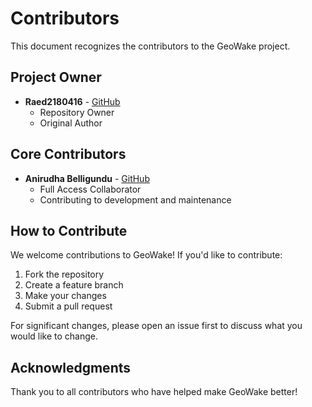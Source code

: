 # Contributors

This document recognizes the contributors to the GeoWake project.

## Project Owner
- **Raed2180416** - [GitHub](https://github.com/Raed2180416)
  - Repository Owner
  - Original Author

## Core Contributors
- **Anirudha Belligundu** - [GitHub](https://github.com/Anirudha-Belligundu)
  - Full Access Collaborator
  - Contributing to development and maintenance

## How to Contribute

We welcome contributions to GeoWake! If you'd like to contribute:

1. Fork the repository
2. Create a feature branch
3. Make your changes
4. Submit a pull request

For significant changes, please open an issue first to discuss what you would like to change.

## Acknowledgments

Thank you to all contributors who have helped make GeoWake better!
